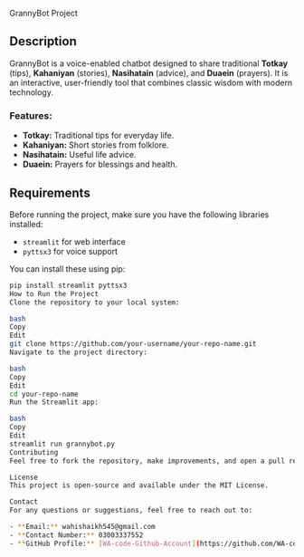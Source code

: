  GrannyBot Project

## Description
GrannyBot is a voice-enabled chatbot designed to share traditional **Totkay** (tips), **Kahaniyan** (stories), **Nasihatain** (advice), and **Duaein** (prayers). It is an interactive, user-friendly tool that combines classic wisdom with modern technology.

### Features:
- **Totkay:** Traditional tips for everyday life.
- **Kahaniyan:** Short stories from folklore.
- **Nasihatain:** Useful life advice.
- **Duaein:** Prayers for blessings and health.

## Requirements
Before running the project, make sure you have the following libraries installed:
- `streamlit` for web interface
- `pyttsx3` for voice support

You can install these using pip:
```bash
pip install streamlit pyttsx3
How to Run the Project
Clone the repository to your local system:

bash
Copy
Edit
git clone https://github.com/your-username/your-repo-name.git
Navigate to the project directory:

bash
Copy
Edit
cd your-repo-name
Run the Streamlit app:

bash
Copy
Edit
streamlit run grannybot.py
Contributing
Feel free to fork the repository, make improvements, and open a pull request. Contributions are welcome!

License
This project is open-source and available under the MIT License.

Contact
For any questions or suggestions, feel free to reach out to:

- **Email:** wahishaikh545@gmail.com
- **Contact Number:** 03003337552
- **GitHub Profile:** [WA-code-Github-Account](https://github.com/WA-code-Github-Account)
